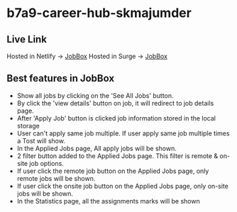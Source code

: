 # b7a9-career-hub-skmajumder

## Live Link

Hosted in Netlify -> [JobBox](https://b7a9-career-hub-skmajumder.netlify.app)
Hosted in Surge -> [JobBox](old-tail.surge.sh)

## Best features in JobBox

- Show all jobs by clicking on the 'See All Jobs' button.
- By click the 'view details' button on job, it will redirect to job details page.
- After 'Apply Job' button is clicked job information stored in the local storage
- User can't apply same job multiple. If user apply same job multiple times a Tost will show.
- In the Applied Jobs page, All apply jobs will be shown.
- 2 filter button added to the Applied Jobs page. This filter is remote & on-site job options.
- If user click the remote job button on the Applied Jobs page, only remote jobs will be shown.
- If user click the onsite job button on the Applied Jobs page, only on-site jobs will be shown.
- In the Statistics page, all the assignments marks will be shown